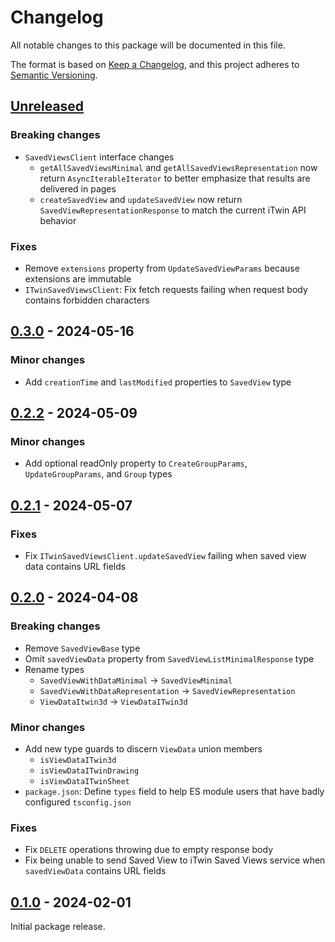 # Changelog

All notable changes to this package will be documented in this file.

The format is based on [Keep a Changelog](https://keepachangelog.com/en/1.0.0/), and this project adheres to [Semantic Versioning](https://semver.org/spec/v2.0.0.html).

## [Unreleased](https://github.com/iTwin/saved-views/tree/HEAD/packages/saved-views-client)

### Breaking changes

* `SavedViewsClient` interface changes
  * `getAllSavedViewsMinimal` and `getAllSavedViewsRepresentation` now return `AsyncIterableIterator` to better emphasize that results are delivered in pages
  * `createSavedView` and `updateSavedView` now return `SavedViewRepresentationResponse` to match the current iTwin API behavior

### Fixes

* Remove `extensions` property from `UpdateSavedViewParams` because extensions are immutable
* `ITwinSavedViewsClient`: Fix fetch requests failing when request body contains forbidden characters

## [0.3.0](https://github.com/iTwin/saved-views/tree/v0.3.0-client/packages/saved-views-client) - 2024-05-16

### Minor changes

* Add `creationTime` and `lastModified` properties to `SavedView` type

## [0.2.2](https://github.com/iTwin/saved-views/tree/v0.2.2-client/packages/saved-views-client) - 2024-05-09

### Minor changes

* Add optional readOnly property to `CreateGroupParams`, `UpdateGroupParams`, and `Group` types

## [0.2.1](https://github.com/iTwin/saved-views/tree/v0.2.1-client/packages/saved-views-client) - 2024-05-07

### Fixes

* Fix `ITwinSavedViewsClient.updateSavedView` failing when saved view data contains URL fields

## [0.2.0](https://github.com/iTwin/saved-views/tree/v0.2.0-client/packages/saved-views-client) - 2024-04-08

### Breaking changes

* Remove `SavedViewBase` type
* Omit `savedViewData` property from `SavedViewListMinimalResponse` type
* Rename types
    * `SavedViewWithDataMinimal` -> `SavedViewMinimal`
    * `SavedViewWithDataRepresentation` -> `SavedViewRepresentation`
    * `ViewDataItwin3d` -> `ViewDataITwin3d`

### Minor changes

* Add new type guards to discern `ViewData` union members
    * `isViewDataITwin3d`
    * `isViewDataITwinDrawing`
    * `isViewDataITwinSheet`
* `package.json`: Define `types` field to help ES module users that have badly configured `tsconfig.json`

### Fixes

* Fix `DELETE` operations throwing due to empty response body
* Fix being unable to send Saved View to iTwin Saved Views service when `savedViewData` contains URL fields

## [0.1.0](https://github.com/iTwin/saved-views/tree/v0.1.0-client/packages/saved-views-client) - 2024-02-01

Initial package release.

